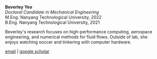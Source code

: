 **Beverley Yeo**  
*Doctoral Candidate in Mechanical Engineering*  
M.Eng. Nanyang Technological University, 2022  
B.Eng. Nanyang Technological University, 2021

Beverley's research focuses on high-performance computing, aerospace engineering, and numerical methods for fluid flows. Outside of lab, she enjoys watching soccer and tinkering with computer hardware.

[email](mailto:yeokwb@stanford.edu) \| [google scholar](https://scholar.google.com/citations?user=wDYVyhYAAAAJ)
